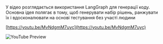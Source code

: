 <!--
date: 2024-03-01T21:17:03
-->

У відео розглядається використання LangGraph для генерації коду. Основна ідея полягає в тому, щоб генерувати набір рішень, ранжувати їх і вдосконалювати на основі тестування без участі людини


[https://youtu.be/MvNdgmM7uyc](https://youtu.be/MvNdgmM7uyc)

![YouTube Preview](https://img.youtube.com/vi/MvNdgmM7uyc/mqdefault.jpg)

